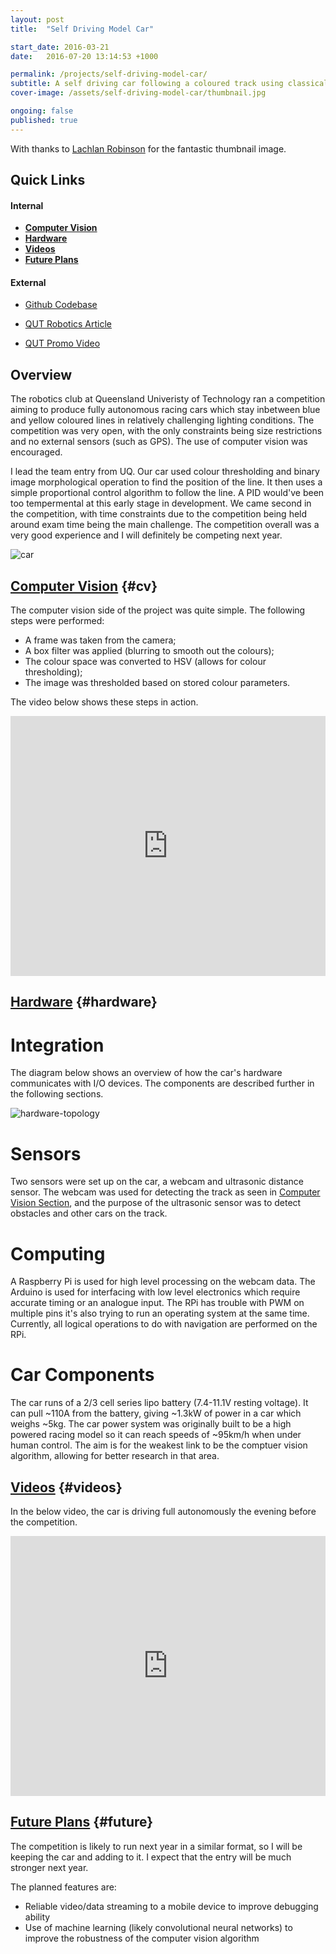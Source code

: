 ```yaml
---
layout: post
title:  "Self Driving Model Car"

start_date: 2016-03-21
date:   2016-07-20 13:14:53 +1000

permalink: /projects/self-driving-model-car/
subtitle: A self driving car following a coloured track using classical computer vision.
cover-image: /assets/self-driving-model-car/thumbnail.jpg

ongoing: false
published: true
---
```


With thanks to [Lachlan Robinson](https://www.linkedin.com/in/lachlan-robinson) for the fantastic thumbnail image.

## Quick Links

#### Internal
* **[Computer Vision](#cv)**
* **[Hardware](#hardware)**
* **[Videos](#videos)**
* **[Future Plans](#future)**

#### External
* [Github Codebase](https://github.com/joshuariddell/self-driving-model-car)

* [QUT Robotics Article](https://qutrobotics.club/2016/07/19/how-to-make-an-autonomous-vehicle-the-2016-droid-racing-challenge/)
* [QUT Promo Video](https://www.youtube.com/watch?v=523I053X8xI)

## Overview

The robotics club at Queensland Univeristy of Technology ran a competition aiming to produce fully autonomous racing cars which stay inbetween blue and yellow coloured lines in relatively challenging lighting conditions. The competition was very open, with the only constraints being size restrictions and no external sensors (such as GPS). The use of computer vision was encouraged.

I lead the team entry from UQ. Our car used colour thresholding and binary image morphological operation to find the position of the line. It then uses a simple proportional control algorithm to follow the line. A PID would've been too tempermental at this early stage in development. We came second in the competition, with time constraints due to the competition being held around exam time being the main challenge. The competition overall was a very good experience and I will definitely be competing next year.

![car](/assets/self-driving-model-car/car.jpg)

## [Computer Vision](#cv) {#cv}

The computer vision side of the project was quite simple. The following steps were performed:

* A frame was taken from the camera;
* A box filter was applied (blurring to smooth out the colours);
* The colour space was converted to HSV (allows for colour thresholding);
* The image was thresholded based on stored colour parameters.

The video below shows these steps in action.

<iframe width="100%" height="416" src="https://www.youtube.com/embed/sgeT_iDKmbI" frameborder="0" allowfullscreen></iframe>

## [Hardware](#hardware) {#hardware}

# Integration

The diagram below shows an overview of how the car's hardware communicates with I/O devices. The components are described further in the following sections.

![hardware-topology](/assets/self-driving-model-car/diagram.png)

# Sensors

Two sensors were set up on the car, a webcam and ultrasonic distance sensor. The webcam was used for detecting the track as seen in [Computer Vision Section](#cv), and the purpose of the ultrasonic sensor was to detect obstacles and other cars on the track.

# Computing

A Raspberry Pi is used for high level processing on the webcam data. The Arduino is used for interfacing with low level electronics which require accurate timing or an analogue input. The RPi has trouble with PWM on multiple pins it's also trying to run an operating system at the same time. Currently, all logical operations to do with navigation are performed on the RPi.

# Car Components

The car runs of a 2/3 cell series lipo battery (7.4-11.1V resting voltage). It can pull ~110A from the battery, giving ~1.3kW of power in a car which weighs ~5kg. The car power system was originally built to be a high powered racing model so it can reach speeds of ~95km/h when under human control. The aim is for the weakest link to be the comptuer vision algorithm, allowing for better research in that area.

## [Videos](#videos) {#videos}

In the below video, the car is driving full autonomously the evening before the competition.
<iframe width="100%" height="416" src="https://www.youtube.com/embed/DavB7bqimz4" frameborder="0" allowfullscreen></iframe>

## [Future Plans](#future) {#future}

The competition is likely to run next year in a similar format, so I will be keeping the car and adding to it. I expect that the entry will be much stronger next year.

The planned features are:

* Reliable video/data streaming to a mobile device to improve debugging ability
* Use of machine learning (likely convolutional neural networks) to improve the robustness of the computer vision algorithm
